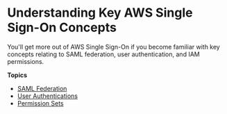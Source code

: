# Understanding Key AWS Single Sign\-On Concepts<a name="understanding-key-concepts"></a>

You'll get more out of AWS Single Sign\-On if you become familiar with key concepts relating to SAML federation, user authentication, and IAM permissions\.

**Topics**
+ [SAML Federation](samlfederationconcept.md)
+ [User Authentications](authconcept.md)
+ [Permission Sets](permissionsetsconcept.md)